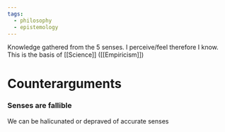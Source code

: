 ```yaml
---
tags:
  - philosophy
  - epistemology
---
```

Knowledge gathered from the 5 senses.
I perceive/feel therefore I know.
This is the basis of [[Science]] ([[Empiricism]])
# Counterarguments
### Senses are fallible
We can be halicunated or depraved of accurate senses